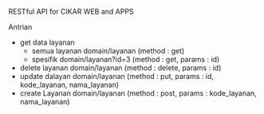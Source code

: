 RESTful API for CIKAR WEB and APPS

Antrian
- get data layanan
  - semua layanan
    domain/layanan (method : get)
  - spesifik
    domain/layanan?id=3 (method : get, params : id)
- delete layanan
  domain/layanan (method : delete, params : id)
- update dalayan
  domain/layanan (method : put, params : id, kode_layanan, nama_layanan)
- create Layanan
  domain/layanan (method : post, params : kode_layanan, nama_layanan)
